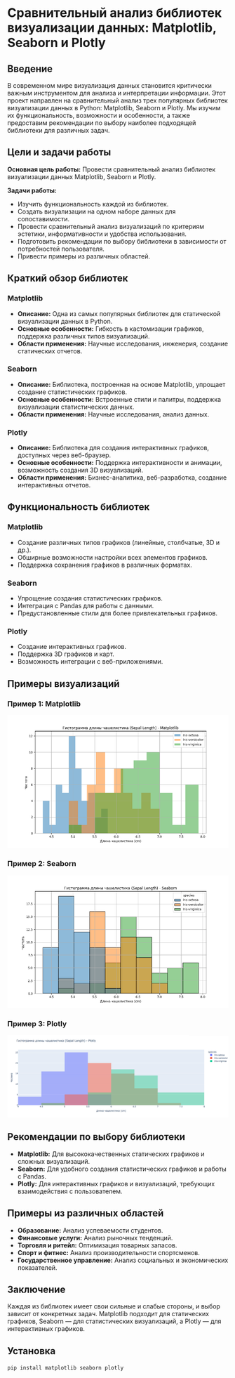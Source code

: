 # Сравнительный анализ библиотек визуализации данных: Matplotlib, Seaborn и Plotly

## Введение

В современном мире визуализация данных становится критически важным инструментом для анализа и интерпретации информации. Этот проект направлен на сравнительный анализ трех популярных библиотек визуализации данных в Python: Matplotlib, Seaborn и Plotly. Мы изучим их функциональность, возможности и особенности, а также предоставим рекомендации по выбору наиболее подходящей библиотеки для различных задач.

## Цели и задачи работы

**Основная цель работы:** Провести сравнительный анализ библиотек визуализации данных Matplotlib, Seaborn и Plotly.

**Задачи работы:**
- Изучить функциональность каждой из библиотек.
- Создать визуализации на одном наборе данных для сопоставимости.
- Провести сравнительный анализ визуализаций по критериям эстетики, информативности и удобства использования.
- Подготовить рекомендации по выбору библиотеки в зависимости от потребностей пользователя.
- Привести примеры из различных областей.

## Краткий обзор библиотек

### Matplotlib
- **Описание:** Одна из самых популярных библиотек для статической визуализации данных в Python.
- **Основные особенности:** Гибкость в кастомизации графиков, поддержка различных типов визуализаций.
- **Области применения:** Научные исследования, инженерия, создание статических отчетов.

### Seaborn
- **Описание:** Библиотека, построенная на основе Matplotlib, упрощает создание статистических графиков.
- **Основные особенности:** Встроенные стили и палитры, поддержка визуализации статистических данных.
- **Области применения:** Научные исследования, анализ данных.

### Plotly
- **Описание:** Библиотека для создания интерактивных графиков, доступных через веб-браузер.
- **Основные особенности:** Поддержка интерактивности и анимации, возможность создания 3D визуализаций.
- **Области применения:** Бизнес-аналитика, веб-разработка, создание интерактивных отчетов.

## Функциональность библиотек

### Matplotlib
- Создание различных типов графиков (линейные, столбчатые, 3D и др.).
- Обширные возможности настройки всех элементов графиков.
- Поддержка сохранения графиков в различных форматах.

### Seaborn
- Упрощение создания статистических графиков.
- Интеграция с Pandas для работы с данными.
- Предустановленные стили для более привлекательных графиков.

### Plotly
- Создание интерактивных графиков.
- Поддержка 3D графиков и карт.
- Возможность интеграции с веб-приложениями.

## Примеры визуализаций

### Пример 1: Matplotlib
![Matplotlib Example](https://github.com/Hayrullaev/library_Comparison/blob/main/Matplotlip.png) 

### Пример 2: Seaborn
![Seaborn Example](https://github.com/Hayrullaev/library_Comparison/blob/main/Seaborn.png)

### Пример 3: Plotly
![Plotly Example](https://github.com/Hayrullaev/library_Comparison/blob/main/Plotly.png)

## Рекомендации по выбору библиотеки

- **Matplotlib:** Для высококачественных статических графиков и сложных визуализаций.
- **Seaborn:** Для удобного создания статистических графиков и работы с Pandas.
- **Plotly:** Для интерактивных графиков и визуализаций, требующих взаимодействия с пользователем.

## Примеры из различных областей

- **Образование:** Анализ успеваемости студентов.
- **Финансовые услуги:** Анализ рыночных тенденций.
- **Торговля и ритейл:** Оптимизация товарных запасов.
- **Спорт и фитнес:** Анализ производительности спортсменов.
- **Государственное управление:** Анализ социальных и экономических показателей.

## Заключение

Каждая из библиотек имеет свои сильные и слабые стороны, и выбор зависит от конкретных задач. Matplotlib подходит для статических графиков, Seaborn — для статистических визуализаций, а Plotly — для интерактивных графиков.

## Установка

```bash
pip install matplotlib seaborn plotly
